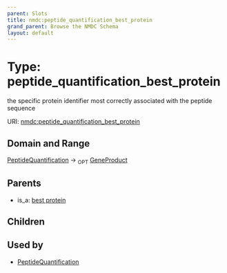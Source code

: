 ```yaml
---
parent: Slots
title: nmdc:peptide_quantification_best_protein
grand_parent: Browse the NMDC Schema
layout: default
---
```


# Type: peptide_quantification_best_protein


the specific protein identifier most correctly associated with the peptide sequence

URI: [nmdc:peptide_quantification_best_protein](https://microbiomedata/meta/peptide_quantification_best_protein)

## Domain and Range

[PeptideQuantification](PeptideQuantification.md) ->  <sub>OPT</sub> [GeneProduct](GeneProduct.md)

## Parents

 *  is_a: [best protein](best_protein.md)

## Children


## Used by

 * [PeptideQuantification](PeptideQuantification.md)
